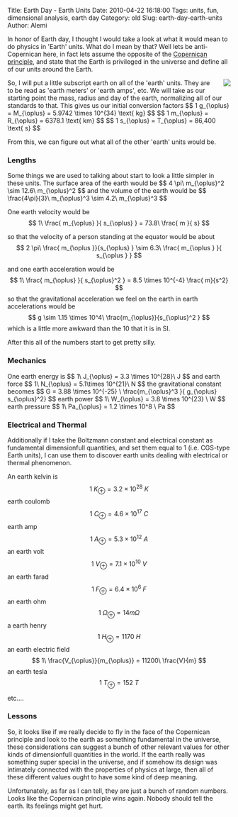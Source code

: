 Title: Earth Day - Earth Units
Date: 2010-04-22 16:18:00
Tags: units, fun, dimensional analysis, earth day
Category: old
Slug: earth-day-earth-units
Author: Alemi

In honor of Earth day, I thought I would take a look at what it would mean to do physics in 'Earth' units.  What do I mean by that?  Well lets be anti-Copernican here, in fact lets assume the opposite of the 
<a href="http://en.wikipedia.org/wiki/Copernican_principle">Copernican principle</a>, and state that the Earth is privileged in the universe and define all of our units around the Earth.  
<div class="separator" style="clear: both; text-align: center;"><a href="http://3.bp.blogspot.com/_YOjDhtygcuA/S9Cu1nxGXDI/AAAAAAAAAKU/JTtr_QKqdR8/s1600/50px-Earth_symbol.svg.png" imageanchor="1" style="clear: right; float: right; margin-bottom: 1em; margin-left: 1em;"><img border="0" src="http://3.bp.blogspot.com/_YOjDhtygcuA/S9Cu1nxGXDI/AAAAAAAAAKU/JTtr_QKqdR8/s320/50px-Earth_symbol.svg.png" /></a></div>
So, I will put a little subscript earth on all of the 'earth' units.  They are to be read as 'earth meters' or 'earth amps', etc.  We will take as our starting point the mass, radius and day of the earth, normalizing all of our standards to that.  This gives us our initial conversion factors
$$ 1 g_{\oplus} = M_{\oplus} =  5.9742 \times 10^{34} \text{ kg} $$
$$ 1 m_{\oplus}  = R_{\oplus} = 6378.1 \text{ km} $$
$$ 1 s_{\oplus} = T_{\oplus} = 86,400 \text{ s} $$

From this, we can figure out what all of the other 'earth' units would be.
<a name='more'></a>

<h3>Lengths</h3>
Some things we are used to talking about start to look a little simpler in these units.  The surface area of the earth would be 
$$ 4 \pi\ m_{\oplus}^2 \sim 12.6\ m_{\oplus}^2 $$
and the volume of the earth would be
$$ \frac{4\pi}{3}\ m_{\oplus}^3 \sim 4.2\ m_{\oplus}^3 $$

One earth velocity would be
$$ 1\ \frac{ m_{\oplus} }{ s_{\oplus} } = 73.8\ \frac{ m }{ s} $$

so that the velocity of a person standing at the equator would be about
$$ 2 \pi\ \frac{ m_{\oplus }}{s_{\oplus} } \sim 6.3\ \frac{ m_{\oplus } }{ s_{\oplus } } $$

and one earth acceleration would be
$$ 1\ \frac{ m_{\oplus} }{ s_{\oplus}^2 } = 8.5 \times 10^{-4} \frac{ m}{s^2} $$
so that the gravitational acceleration we feel on the earth in earth accelerations would be
$$ g \sim 1.15 \times 10^4\ \frac{m_{\oplus}}{s_{\oplus}^2 } $$
which is a little more awkward than the 10 that it is in SI.

After this all of the numbers start to get pretty silly.
<h3>Mechanics</h3>
One earth energy is
$$ 1\ J_{\oplus} = 3.3 \times 10^{28}\ J $$
and earth force
$$ 1\ N_{\oplus} = 5.1\times 10^{21}\ N $$
the gravitational constant becomes
$$ G = 3.88 \times 10^{-25} \ \frac{m_{\oplus}^3 }{ g_{\oplus} s_{\oplus}^2} $$
earth power
$$ 1\ W_{\oplus} = 3.8 \times 10^{23} \ W $$
earth pressure
$$ 1\ Pa_{\oplus} = 1.2 \times 10^8 \ Pa $$


<h3>Electrical and Thermal</h3>Additionally if I take the Boltzmann constant and electrical constant as fundamental dimensionfull quantities, and set them equal to 1 (i.e. CGS-type Earth units), I can use them to discover earth units dealing with electrical or thermal phenomenon.

An earth kelvin is
$$ 1\ K_{\oplus} = 3.2 \times 10^{28} \ K $$
earth coulomb
$$ 1\ C_{\oplus} = 4.6 \times 10^{17} \ C $$
earth amp
$$ 1\ A_{\oplus} = 5.3 \times 10^{12} \ A $$
an earth volt
$$ 1\ V_{\oplus} = 7.1 \times 10^{10} \ V $$
an earth farad
$$ 1\ F_{\oplus} = 6.4\times 10^6 \ F $$
an earth ohm
$$ 1\ \Omega_{\oplus} = 14 m\Omega$$
a earth henry
$$ 1\ H_{\oplus} = 1170 \ H $$
an earth electric field
$$ 1\ \frac{V_{\oplus}}{m_{\oplus}} = 11200\ \frac{V}{m} $$
an earth tesla
$$ 1\ T_{\oplus} = 152 \ T $$

etc....


<h3>Lessons</h3>So, it looks like if we really decide to fly in the face of the Copernican principle and look to the earth as something fundamental in the universe, these considerations can suggest a bunch of other relevant values for other kinds of dimensionfull quantities in the world.  If the earth really was something super special in the universe, and if somehow its design was intimately connected with the properties of physics at large, then all of these different values ought to have some kind of deep meaning.

Unfortunately, as far as I can tell, they are just a bunch of random numbers.  Looks like the Copernican principle wins again.  Nobody should tell the earth. Its feelings might get hurt.
